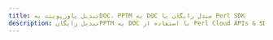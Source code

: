 ---title: تبدیل پاورپوینت بهDOC، PPTM به DOC مبدل رایگان یا Perl SDKdescription: تبدیل رایگانPPTM به DOC با استفاده از Perl Cloud APIs & SDK. همچنین اسناد Microsoft PowerPoint را در Cloud ایجاد، ویرایش و رندر کنید.---